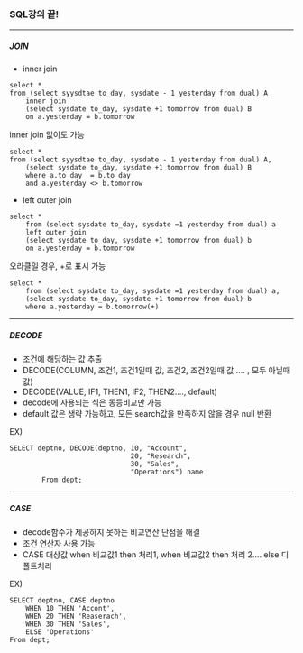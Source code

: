 ### SQL강의 끝!

---

##### JOIN

- inner join

```
select *
from (select syysdtae to_day, sysdate - 1 yesterday from dual) A
    inner join
    (select sysdate to_day, sysdate +1 tomorrow from dual) B
    on a.yesterday = b.tomorrow
```

inner join 없이도 가능
```
select *
from (select syysdtae to_day, sysdate - 1 yesterday from dual) A,
    (select sysdate to_day, sysdate +1 tomorrow from dual) B
    where a.to_day  = b.to_day
    and a.yesterday <> b.tomorrow
```

- left outer join


```
select *
    from (select sysdate to_day, sysdate =1 yesterday from dual) a
    left outer join
    (select sysdate to_day, sysdate +1 tomorrow from dual) b
    on a.yesterday = b.tomorrow
```

오라클일 경우, +로 표시 가능
```
select *
    from (select sysdate to_day, sysdate =1 yesterday from dual) a,
    (select sysdate to_day, sysdate +1 tomorrow from dual) b
    where a.yesterday = b.tomorrow(+)
```

---

##### DECODE

- 조건에 해당하는 값 추출
- DECODE(COLUMN, 조건1, 조건1일때 값, 조건2, 조건2일때 값 .... , 모두 아닐때 값)
- DECODE(VALUE, IF1, THEN1, IF2, THEN2...., default)
- decode에 사용되는 식은 동등비교만 가능
- default 값은 생략 가능하고, 모든 search값을 만족하지 않을 경우 null 반환

EX)
```
SELECT deptno, DECODE(deptno, 10, "Account",
                              20, "Research",
                              30, "Sales",
                              "Operations") name
        From dept;
```

---

##### CASE

- decode함수가 제공하지 못하는 비교연산 단점을 해결
- 조건 연산자 사용 가능
- CASE 대상값 when 비교값1 then 처리1, when 비교값2 then 처리 2.... else 디폴트처리

EX)
```
SELECT deptno, CASE deptno
    WHEN 10 THEN 'Accont',
    WHEN 20 THEN 'Reaserach',
    WHEN 30 THEN 'Sales',
    ELSE 'Operations'
From dept;
```
